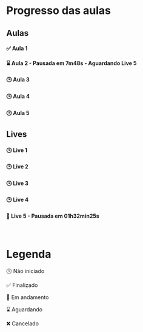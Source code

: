 # Progresso das aulas

## Aulas

#### ✅ Aula 1

#### ⌛ Aula 2 - Pausada em 7m48s - Aguardando Live 5

#### 🕒 Aula 3

#### 🕒 Aula 4
#### 🕒 Aula 5

## Lives

#### 🕒 Live 1

#### 🕒 Live 2

#### 🕒 Live 3

#### 🕒 Live 4

#### 🚧 Live 5 - Pausada em 01h32min25s

<br>

# Legenda

🕒 Não iniciado

✅ Finalizado

🚧 Em andamento

⌛ Aguardando

❌ Cancelado